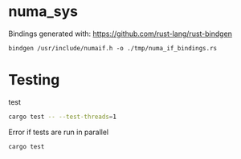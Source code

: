 # numa_sys

Bindings generated with: https://github.com/rust-lang/rust-bindgen
```
bindgen /usr/include/numaif.h -o ./tmp/numa_if_bindings.rs
```

# Testing

test
```bash
cargo test -- --test-threads=1
```

Error if tests are run in parallel
```bash
cargo test
```
